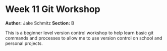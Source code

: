 # Week 11 Git Workshop
**Author:** Jake Schmitz
**Section:** B

This is a beginner level version control workshop to help learn basic git commands and processes to allow me to use version control on school and personal projects.